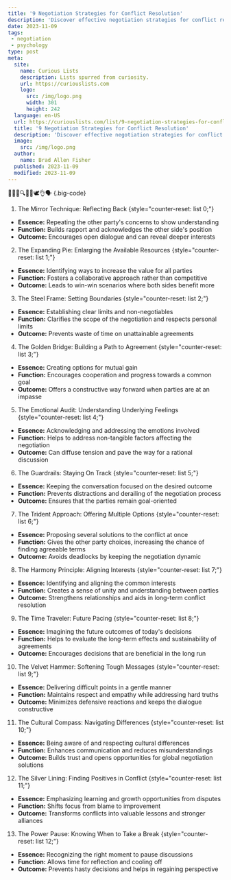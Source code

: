 ```yaml
---
title: '9 Negotiation Strategies for Conflict Resolution'
description: 'Discover effective negotiation strategies for conflict resolution. This guide equips you with practical techniques to navigate complex discussions and find common ground.'
date: 2023-11-09
tags:
 - negotiation
 - psychology
type: post
meta:
  site:
    name: Curious Lists
    description: Lists spurred from curiosity.
    url: https://curiouslists.com
    logo:
      src: /img/logo.png
      width: 301
      height: 242
  language: en-US
  url: https://curiouslists.com/list/9-negotiation-strategies-for-conflict-resolution
  title: '9 Negotiation Strategies for Conflict Resolution'
  description: 'Discover effective negotiation strategies for conflict resolution. This guide equips you with practical techniques to navigate complex discussions and find common ground.'
  image:
    src: /img/logo.png
  author:
    name: Brad Allen Fisher
  published: 2023-11-09
  modified: 2023-11-09
---
```



👥📝💡🔍🔄🤝🕊️👌🗣️ {.big-code}

1. The Mirror Technique: Reflecting Back {style="counter-reset: list 0;"}
  - **Essence:** Repeating the other party's concerns to show understanding
  - **Function:** Builds rapport and acknowledges the other side's position
  - **Outcome:** Encourages open dialogue and can reveal deeper interests

2. The Expanding Pie: Enlarging the Available Resources {style="counter-reset: list 1;"}
  - **Essence:** Identifying ways to increase the value for all parties
  - **Function:** Fosters a collaborative approach rather than competitive
  - **Outcome:** Leads to win-win scenarios where both sides benefit more

3. The Steel Frame: Setting Boundaries {style="counter-reset: list 2;"}
  - **Essence:** Establishing clear limits and non-negotiables
  - **Function:** Clarifies the scope of the negotiation and respects personal limits
  - **Outcome:** Prevents waste of time on unattainable agreements

4. The Golden Bridge: Building a Path to Agreement {style="counter-reset: list 3;"}
  - **Essence:** Creating options for mutual gain
  - **Function:** Encourages cooperation and progress towards a common goal
  - **Outcome:** Offers a constructive way forward when parties are at an impasse

5. The Emotional Audit: Understanding Underlying Feelings {style="counter-reset: list 4;"}
  - **Essence:** Acknowledging and addressing the emotions involved
  - **Function:** Helps to address non-tangible factors affecting the negotiation
  - **Outcome:** Can diffuse tension and pave the way for a rational discussion

6. The Guardrails: Staying On Track {style="counter-reset: list 5;"}
  - **Essence:** Keeping the conversation focused on the desired outcome
  - **Function:** Prevents distractions and derailing of the negotiation process
  - **Outcome:** Ensures that the parties remain goal-oriented

7. The Trident Approach: Offering Multiple Options {style="counter-reset: list 6;"}
  - **Essence:** Proposing several solutions to the conflict at once
  - **Function:** Gives the other party choices, increasing the chance of finding agreeable terms
  - **Outcome:** Avoids deadlocks by keeping the negotiation dynamic

8. The Harmony Principle: Aligning Interests {style="counter-reset: list 7;"}
  - **Essence:** Identifying and aligning the common interests
  - **Function:** Creates a sense of unity and understanding between parties
  - **Outcome:** Strengthens relationships and aids in long-term conflict resolution

9. The Time Traveler: Future Pacing {style="counter-reset: list 8;"}
  - **Essence:** Imagining the future outcomes of today's decisions
  - **Function:** Helps to evaluate the long-term effects and sustainability of agreements
  - **Outcome:** Encourages decisions that are beneficial in the long run

10. The Velvet Hammer: Softening Tough Messages {style="counter-reset: list 9;"}
  - **Essence:** Delivering difficult points in a gentle manner
  - **Function:** Maintains respect and empathy while addressing hard truths
  - **Outcome:** Minimizes defensive reactions and keeps the dialogue constructive

11. The Cultural Compass: Navigating Differences {style="counter-reset: list 10;"}
  - **Essence:** Being aware of and respecting cultural differences
  - **Function:** Enhances communication and reduces misunderstandings
  - **Outcome:** Builds trust and opens opportunities for global negotiation solutions

12. The Silver Lining: Finding Positives in Conflict {style="counter-reset: list 11;"}
  - **Essence:** Emphasizing learning and growth opportunities from disputes
  - **Function:** Shifts focus from blame to improvement
  - **Outcome:** Transforms conflicts into valuable lessons and stronger alliances

13. The Power Pause: Knowing When to Take a Break {style="counter-reset: list 12;"}
  - **Essence:** Recognizing the right moment to pause discussions
  - **Function:** Allows time for reflection and cooling off
  - **Outcome:** Prevents hasty decisions and helps in regaining perspective